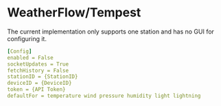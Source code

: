 # WeatherFlow/Tempest

The current implementation only supports one station and has no GUI for configuring it.

```yaml
[Config]
enabled = False
socketUpdates = True
fetchHistory = False
stationID = {StationID}
deviceID = {DeviceID}
token = {API Token}
defaultFor = temperature wind pressure humidity light lightning
```